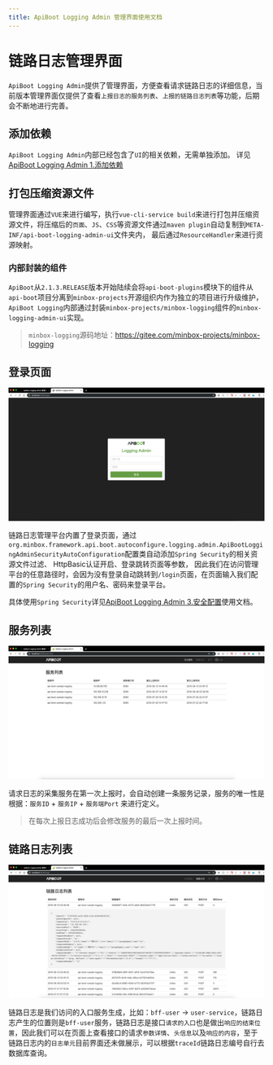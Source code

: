 ```yaml
---
title: ApiBoot Logging Admin 管理界面使用文档
---
```

# 链路日志管理界面

`ApiBoot Logging Admin`提供了管理界面，方便查看请求链路日志的详细信息，当前版本管理界面仅提供了查看`上报日志的服务列表`、`上报的链路日志列表`等功能，后期会不断地进行完善。

## 添加依赖

`ApiBoot Logging Admin`内部已经包含了`UI`的相关依赖，无需单独添加。
详见[ApiBoot Logging Admin 1.添加依赖](/zh-cn/docs/api-boot-logging-admin.html)
## 打包压缩资源文件
管理界面通过`VUE`来进行编写，执行`vue-cli-service build`来进行打包并压缩资源文件，将压缩后的`页面`、`JS`、`CSS`等资源文件通过`maven plugin`自动复制到`META-INF/api-boot-logging-admin-ui`文件夹内，
最后通过`ResourceHandler`来进行资源映射。

### 内部封装的组件
`ApiBoot`从`2.1.3.RELEASE`版本开始陆续会将`api-boot-plugins`模块下的组件从`api-boot`项目分离到`minbox-projects`开源组织内作为独立的项目进行升级维护，`ApiBoot Logging`内部通过封装`minbox-projects/minbox-logging`组件的`minbox-logging-admin-ui`实现。
> `minbox-logging`源码地址：https://gitee.com/minbox-projects/minbox-logging

## 登录页面

![](/../../img/logging/logging-admin-login.png)

链路日志管理平台内置了登录页面，通过`org.minbox.framework.api.boot.autoconfigure.logging.admin.ApiBootLoggingAdminSecurityAutoConfiguration`配置类自动添加`Spring Security`的相关资源文件过滤、
HttpBasic认证开启、登录跳转页面等参数，
因此我们在访问管理平台的任意路径时，会因为没有登录自动跳转到`/login`页面，在页面输入我们配置的`Spring Security`的用户名、密码来登录平台。

具体使用`Spring Security`详见[ApiBoot Logging Admin 3.安全配置](/zh-cn/docs/api-boot-logging-admin.html)使用文档。

## 服务列表
![](/../../img/logging/logging-admin-service.png)

请求日志的采集服务在第一次上报时，会自动创建一条服务记录，服务的唯一性是根据：`服务ID` + `服务IP` + `服务端Port` 来进行定义。

> 在每次上报日志成功后会修改服务的最后一次上报时间。

## 链路日志列表
![](/../../img/logging/logging-admin-logs.png)

链路日志是我们访问的入口服务生成，比如：`bff-user` -> `user-service`，链路日志产生的位置则是`bff-user`服务，链路日志是接口`请求的入口`也是做出`响应的结束位置`，因此我们可以在页面上查看接口的请求`参数详情`、`头信息`以及`响应的内容`，至于链路日志内的`日志单元`目前界面还未做展示，可以根据`traceId`链路日志编号自行去数据库查询。